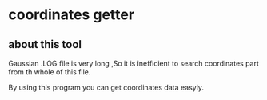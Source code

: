
# coordinates getter

## about this tool

Gaussian .LOG file is very long ,So it is inefficient to search coordinates part from th whole of this file.

By using this program you can get coordinates data easyly.

